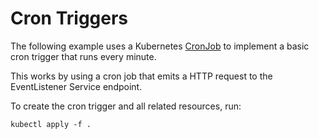 # Cron Triggers

The following example uses a Kubernetes
[CronJob](https://kubernetes.io/docs/concepts/workloads/controllers/cron-jobs/)
to implement a basic cron trigger that runs every minute.

This works by using a cron job that emits a HTTP request to the EventListener
Service endpoint.

To create the cron trigger and all related resources, run:

```
kubectl apply -f .
```
